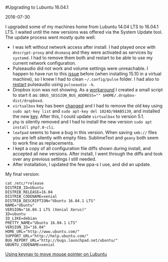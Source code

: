 #Upgrading to Lubuntu 16.04.1

2016-07-30

<!--- tags: linux -->

I upgraded some of my machines home from Lubuntu 14.04 LTS to 16.04.1 LTS. I waited until the new versions was offered via the System Update tool. The update process went mostly quite well:

* I was left without network access after install. I had played once with `dnscrypt-proxy` and `dnsmasq` and they were activated as services by `systemd`. I had to remove them both and restart to be able to use my current network configuration.
* Pulseaudio did not work and volume settings were unreachable. I happen to have run to this [issue](https://askubuntu.com/questions/23018/revert-audio-configuration-to-defaults) before (when installing 15.10 in a virtual machine), so I knew I had to clean `~/.config/pulse` folder. I had also to [restart](https://askubuntu.com/questions/15223/how-can-i-restart-pulseaudio-without-logout) pulseaudio using `pulseaudio -k`.
* Dropbox icon was not showing. As a [workaround](https://askubuntu.com/questions/732967/dropbox-icon-is-not-working-xubuntu-14-04-lts-64) I created a small script to start it as: `DBUS_SESSION_BUS_ADDRESS="" $HOME/.dropbox-dist/dropboxd`.
* `virtualbox` key has been [changed](https://askubuntu.com/questions/768569/ubuntu-16-04-update-manager-error) and I had to remove the old key using `sudo apt-key list` and `sudo apt-key del 1024D/98AB5139`, and installed the new [key](https://www.virtualbox.org/wiki/Linux_Downloads). After this, I could update `virtualbox` to version 5.1.
* `php` is silently removed and I had to install the new version `sudo apt install php7.0-cli`.
* `leafpad` seems to have a bug in this version. When saving `smb://` files you are left silently with empty files. SublimeText and `geany` both seem to work fine as replacements. 
* I kept a copy of all configuration file diffs shown during install, and accepted all new versions. After install, I went through the diffs and took over any previous settings I still needed.
* After installation, I updated the few ppa-s I use, and did an update.

My final version:

```
cat /etc/*release
DISTRIB_ID=Ubuntu
DISTRIB_RELEASE=16.04
DISTRIB_CODENAME=xenial
DISTRIB_DESCRIPTION="Ubuntu 16.04.1 LTS"
NAME="Ubuntu"
VERSION="16.04.1 LTS (Xenial Xerus)"
ID=ubuntu
ID_LIKE=debian
PRETTY_NAME="Ubuntu 16.04.1 LTS"
VERSION_ID="16.04"
HOME_URL="http://www.ubuntu.com/"
SUPPORT_URL="http://help.ubuntu.com/"
BUG_REPORT_URL="http://bugs.launchpad.net/ubuntu/"
UBUNTU_CODENAME=xenial
```

<ins class='nfooter'><a rel='next' id='fnext' href='#blog/2016/2016-07-27-Using-keynav-to-move-mouse-pointer-on-Lubuntu.md'>Using keynav to move mouse pointer on Lubuntu</a></ins>
